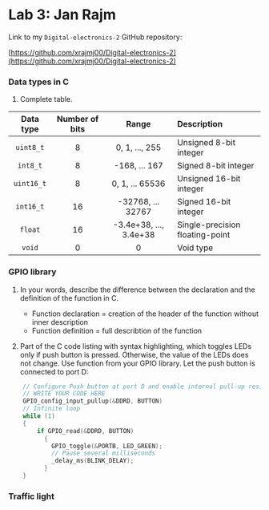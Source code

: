 # Lab 3: Jan Rajm

Link to my `Digital-electronics-2` GitHub repository:

   [https://github.com/xrajmj00/Digital-electronics-2](https://github.com/xrajmj00/Digital-electronics-2)


### Data types in C

1. Complete table.

| **Data type** | **Number of bits** | **Range** | **Description** |
| :-: | :-: | :-: | :-- | 
| `uint8_t`  | 8 | 0, 1, ..., 255 | Unsigned 8-bit integer |
| `int8_t`   | 8 | -168, ... 167 | Signed 8-bit integer |
| `uint16_t` | 8 | 0, 1, ... 65536 | Unsigned 16-bit integer |
| `int16_t`  | 16 | -32768, ... 32767 | Signed 16-bit integer |
| `float`    | 16 | -3.4e+38, ..., 3.4e+38 | Single-precision floating-point |
| `void`     | 0 | 0 | Void type |


### GPIO library

1. In your words, describe the difference between the declaration and the definition of the function in C.
   * Function declaration = creation of the header of the function without inner description
   * Function definition = full describtion of the function

2. Part of the C code listing with syntax highlighting, which toggles LEDs only if push button is pressed. Otherwise, the value of the LEDs does not change. Use function from your GPIO library. Let the push button is connected to port D:

```c
    // Configure Push button at port D and enable internal pull-up resistor
    // WRITE YOUR CODE HERE
    GPIO_config_input_pullup(&DDRD, BUTTON)
    // Infinite loop
    while (1)
    {
        if GPIO_read(&DDRD, BUTTON) 
          {
            GPIO_toggle(&PORTB, LED_GREEN);
            // Pause several milliseconds
            _delay_ms(BLINK_DELAY);
          }
    }
```


### Traffic light

